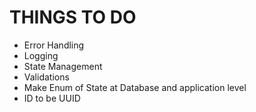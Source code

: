 # THINGS TO DO 
- Error Handling
- Logging
- State Management
- Validations
- Make Enum of State at Database and application level
- ID to be UUID
